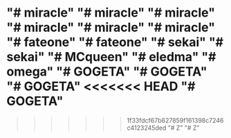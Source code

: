 "# miracle" 
"# miracle" 
"# miracle" 
"# miracle" 
"# miracle" 
"# miracle" 
"# fateone" 
"# fateone" 
"# sekai" 
"# sekai" 
"# MCqueen" 
"# eledma" 
"# omega" 
"# GOGETA" 
"# GOGETA" 
"# GOGETA" 
<<<<<<< HEAD
"# GOGETA" 
=======
>>>>>>> 1f33fdcf67b627859f161398c7246c4123245ded
"# Z" 
"# Z" 
